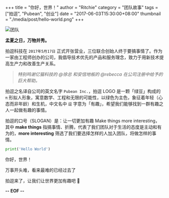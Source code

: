 +++
title = "你好，世界！"
author = "Ritchie"
category = "团队故事"
tags = ["拍逗", "Pubean", "创业"]
date = "2017-06-03T15:30:00+08:00"
thumbnail = "./media/post/hello-world.png"
+++

![团队](./media/post/hello-world.jpg)

**孟夏之日，万物并秀。**

拍逗科技在 `2017年5月17日` 正式开张营业，三位联合创始人终于要搞事情了。作为一家由工程师创办的公司，我倡导技术优先的产品和服务理念，致力于用新技术提高生产力和改善生产关系。

<!--more-->

> *特别鸣谢亿猫科技的 @徐总 和安信地板的 @rebecca 在公司注册中给予的巨大帮助。*

拍逗之名译自公司的英文名字 `Pubean Inc.`，拍逗 LOGO 是一颗「绿豆」构成的 `π` 形拟人形象，寓意数学、工程和无限的可能性，以绿色为主色，象征着年轻（心态而非年龄）和生机，中文名中 `逗` 字意为「有趣」，希望我们能够找到一群有趣之人一起做有趣的事情。

拍逗的口号（SLOGAN）是：让一切更加有趣 Make things more interesting，其中 **make things** 指搞事情、折腾，代表了我们团队对于生活的态度是主动和有为的，**more interesting** 筛选了我们要选择怎样的人加入团队，将做怎样的事情。

```python
print('Hello World')
```

你好，世界！

万事开头难，看来最难的已经过去了

拍逗来了，让我们让世界更加有趣吧 🎉

**-- EOF --**
